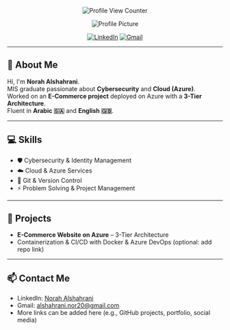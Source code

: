 <div align="center">

![Profile View Counter](https://komarev.com/ghpvc/?username=NorahAlshahrani)

<!-- الصورة الشخصية -->
![Profile Picture](https://via.placeholder.com/150) <!-- استبدلي الرابط برابط صورتك الحقيقي -->

[![LinkedIn](https://img.shields.io/badge/LinkedIn-0077B5?style=flat-square&logo=linkedin&logoColor=white)](https://www.linkedin.com/in/norah-alshahrani-8aa251286)
[![Gmail](https://img.shields.io/badge/-Gmail-c14438?style=flat-square&logo=Gmail&logoColor=white&link=mailto:alshahrani.nor20@gmail.com)](mailto:alshahrani.nor20@gmail.com)

</div>

---

## 👋 About Me
Hi, I'm **Norah Alshahrani**.  
MIS graduate passionate about **Cybersecurity** and **Cloud (Azure)**.  
Worked on an **E-Commerce project** deployed on Azure with a **3-Tier Architecture**.  
Fluent in **Arabic 🇸🇦** and **English 🇬🇧**.

---

## 💻 Skills
- 🛡️ Cybersecurity & Identity Management  
- ☁️ Cloud & Azure Services  
- 🐙 Git & Version Control  
- ⚡ Problem Solving & Project Management  

---

## 🚀 Projects
- **E-Commerce Website on Azure** – 3-Tier Architecture  
- Containerization & CI/CD with Docker & Azure DevOps (optional: add repo link)

---

## 📫 Contact Me
- LinkedIn: [Norah Alshahrani](https://www.linkedin.com/in/norah-alshahrani-8aa251286)  
- Gmail: [alshahrani.nor20@gmail.com](mailto:alshahrani.nor20@gmail.com)  
- More links can be added here (e.g., GitHub projects, portfolio, social media)
